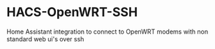 # HACS-OpenWRT-SSH
Home Assistant integration to connect to OpenWRT modems with non standard web ui's over ssh
